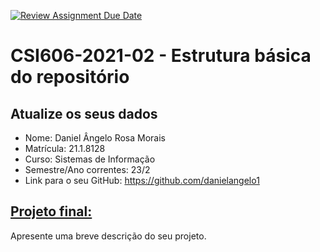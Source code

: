 [![Review Assignment Due Date](https://classroom.github.com/assets/deadline-readme-button-24ddc0f5d75046c5622901739e7c5dd533143b0c8e959d652212380cedb1ea36.svg)](https://classroom.github.com/a/OP3aNSDP)
# **CSI606-2021-02 - Estrutura básica do repositório**

## Atualize os seus dados

- Nome: Daniel Ângelo Rosa Morais
- Matrícula: 21.1.8128
- Curso: Sistemas de Informação
- Semestre/Ano correntes: 23/2
- Link para o seu GitHub: https://github.com/danielangelo1

## [Projeto final:](./Projeto/README.md)

Apresente uma breve descrição do seu projeto.
